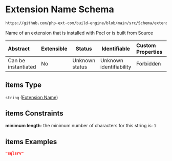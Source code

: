 # Extension Name Schema

```txt
https://github.com/php-ext-com/build-engine/blob/main/src/Schema/extension.json#/properties/deps/patternProperties/[a-z]+/properties/extensions/items
```

Name of an extension that is installed with Pecl or is built from Source


| Abstract            | Extensible | Status         | Identifiable            | Custom Properties | Additional Properties | Access Restrictions | Defined In                                                                     |
| :------------------ | ---------- | -------------- | ----------------------- | :---------------- | --------------------- | ------------------- | ------------------------------------------------------------------------------ |
| Can be instantiated | No         | Unknown status | Unknown identifiability | Forbidden         | Allowed               | none                | [extension.schema.json\*](../out/extension.schema.json "open original schema") |

## items Type

`string` ([Extension Name](extension-properties-dependencies-patternproperties-os-dependency-definition-properties-extension-list-extension-name.md))

## items Constraints

**minimum length**: the minimum number of characters for this string is: `1`

## items Examples

```json
"sqlsrv"
```
